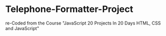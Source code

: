 # Telephone-Formatter-Project
re-Coded from the Course "JavaScript 20 Projects In 20 Days HTML, CSS and JavaScript"

